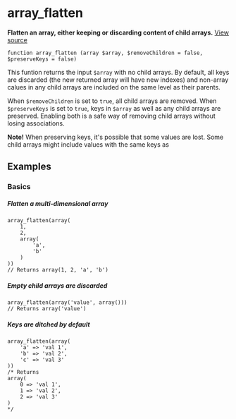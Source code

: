 
# array_flatten

**Flatten an array, either keeping or discarding content of child arrays.** [View source](https://bitbucket.org/Eiskis/baseline.php/src/default/source/arrays/array_flatten.php?at=default)

	function array_flatten (array $array, $removeChildren = false, $preserveKeys = false)

This funtion returns the input `$array` with no child arrays. By default, all keys are discarded (the new returned array will have new indexes) and non-array calues in any child arrays are included on the same level as their parents.

When `$removeChildren` is set to `true`, all child arrays are removed. When `$preserveKeys` is set to `true`, keys in `$array` as well as any child arrays are preserved. Enabling both is a safe way of removing child arrays without losing associations.

**Note!** When preserving keys, it's possible that some values are lost. Some child arrays might include values with the same keys as 



## Examples

### Basics

##### Flatten a multi-dimensional array
	array_flatten(array(
		1,
		2,
		array(
			'a',
			'b'
		)
	))
	// Returns array(1, 2, 'a', 'b')

##### Empty child arrays are discarded
	array_flatten(array('value', array()))
	// Returns array('value')

##### Keys are ditched by default
	array_flatten(array(
		'a' => 'val 1',
		'b' => 'val 2',
		'c' => 'val 3'
	))
	/* Returns
	array(
		0 => 'val 1',
		1 => 'val 2',
		2 => 'val 3'
	)
	*/
